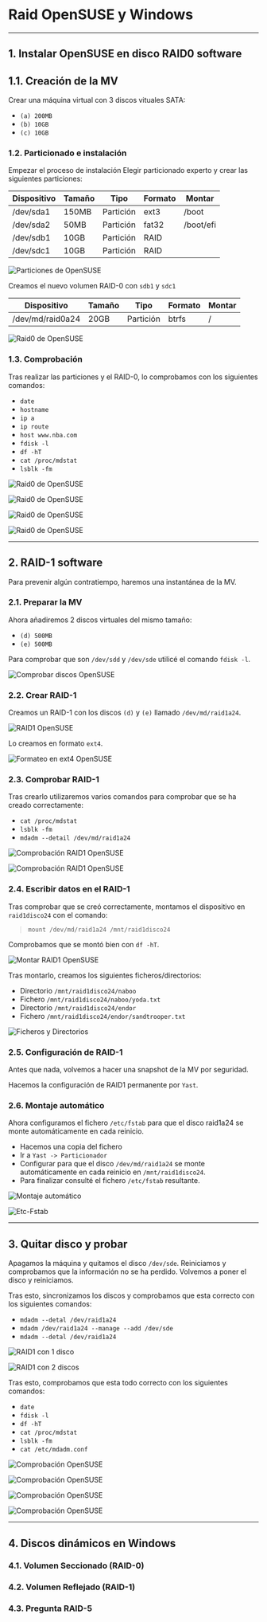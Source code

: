 
# Raid OpenSUSE y Windows

---

## 1. Instalar OpenSUSE en disco RAID0 software

## 1.1. Creación de la MV

Crear una máquina virtual con 3  discos vituales SATA:
* `(a) 200MB`
* `(b) 10GB`
* `(c) 10GB`

### 1.2. Particionado e instalación

Empezar el proceso de instalación
Elegir particionado experto y crear las siguientes particiones:

Dispositivo | Tamaño | Tipo | Formato | Montar
----------- | ------ | ---- | ------- | ------
/dev/sda1 | 150MB | Partición | ext3 | /boot
/dev/sda2 | 50MB | Partición | fat32 | /boot/efi
/dev/sdb1 | 10GB | Partición | RAID |
/dev/sdc1 | 10GB | Partición | RAID |

![Particiones de OpenSUSE](./images/particiones-opensuse.png)

Creamos el nuevo volumen RAID-0 con `sdb1` y `sdc1`

Dispositivo | Tamaño | Tipo | Formato | Montar
----------- | ------ | ---- | ------- | ------
/dev/md/raid0a24 | 20GB | Partición | btrfs | /

![Raid0 de OpenSUSE](./images/raid0-suse.png)

### 1.3. Comprobación

Tras realizar las particiones y el RAID-0, lo comprobamos con los siguientes comandos:
* `date`
* `hostname`
* `ip a`
* `ip route`
* `host www.nba.com`
* `fdisk -l`
* `df -hT`
* `cat /proc/mdstat`
* `lsblk -fm`

![Raid0 de OpenSUSE](./images/comp1-opensuse.png)

![Raid0 de OpenSUSE](./images/comp2-opensuse.png)

![Raid0 de OpenSUSE](./images/comp3-opensuse.png)

![Raid0 de OpenSUSE](./images/comp4-opensuse.png)

---

## 2. RAID-1 software

Para prevenir algún contratiempo, haremos una instantánea de la MV.

### 2.1. Preparar la MV

Ahora añadiremos 2 discos virtuales del mismo tamaño:
* `(d) 500MB`
* `(e) 500MB`

Para comprobar que son `/dev/sdd` y `/dev/sde` utilicé el comando `fdisk -l`.

![Comprobar discos OpenSUSE](./images/comp-discos-opensuse.png)

### 2.2. Crear RAID-1

Creamos un RAID-1 con los discos `(d)` y `(e)` llamado `/dev/md/raid1a24`.

![RAID1 OpenSUSE](./images/raid1-opensuse.png)

Lo creamos en formato `ext4`.

![Formateo en ext4 OpenSUSE](./images/formateo-raid1-opensuse.png)

### 2.3. Comprobar RAID-1

Tras crearlo utilizaremos varios comandos para comprobar que se ha creado correctamente:
* `cat /proc/mdstat`
* `lsblk -fm`
* `mdadm --detail /dev/md/raid1a24`

![Comprobación RAID1 OpenSUSE](./images/comp1-raid1-opensuse.png)

![Comprobación RAID1 OpenSUSE](./images/comp2-raid1-opensuse.png)

### 2.4. Escribir datos en el RAID-1

Tras comprobar que se creó correctamente, montamos el dispositivo en `raid1disco24` con el comando:
> `mount /dev/md/raid1a24 /mnt/raid1disco24`

Comprobamos que se montó bien con `df -hT`.

![Montar RAID1 OpenSUSE](./images/montar-raid1-opensuse.png)

Tras montarlo, creamos los siguientes ficheros/directorios:
* Directorio `/mnt/raid1disco24/naboo`
* Fichero `/mnt/raid1disco24/naboo/yoda.txt`
* Directorio `/mnt/raid1disco24/endor`
* Fichero `/mnt/raid1disco24/endor/sandtrooper.txt`

![Ficheros y Directorios](./images/ficheros-raid1disco24.png)

### 2.5. Configuración de RAID-1

Antes que nada, volvemos a hacer una snapshot de la MV por seguridad.

Hacemos la configuración de RAID1 permanente por `Yast`.

### 2.6. Montaje automático

Ahora configuramos el fichero `/etc/fstab` para que el disco raid1a24 se monte automáticamente en cada reinicio.

* Hacemos una copia del fichero
* Ir a `Yast -> Particionador`
* Configurar para que el disco `/dev/md/raid1a24` se monte automáticamente en cada reinicio en `/mnt/raid1disco24`.
* Para finalizar consulté el fichero `/etc/fstab` resultante.

![Montaje automático](./images/automontado-raid1a24.png)

![Etc-Fstab](./images/etc-fstab.png)

---

## 3. Quitar disco y probar

Apagamos la máquina y quitamos el disco `/dev/sde`.
Reiniciamos y comprobamos que la información no se ha perdido.
Volvemos a poner el disco y reiniciamos.

Tras esto, sincronizamos los discos y comprobamos que esta correcto con los siguientes comandos:
* `mdadm --detal /dev/raid1a24`
* `mdadm /dev/raid1a24 --manage --add /dev/sde`
* `mdadm --detal /dev/raid1a24`

![RAID1 con 1 disco](./images/mdadm-sindisco.png)

![RAID1 con 2 discos](./images/mdadm-condisco.png)

Tras esto, comprobamos que esta todo correcto con los siguientes comandos:
* `date`
* `fdisk -l`
* `df -hT`
* `cat /proc/mdstat`
* `lsblk -fm`
* `cat /etc/mdadm.conf`

![Comprobación OpenSUSE](./images/comp1-opensuse.png)

![Comprobación OpenSUSE](./images/comp2-opensuse.png)

![Comprobación OpenSUSE](./images/comp3-opensuse.png)

![Comprobación OpenSUSE](./images/comp4-opensuse.png)

---

## 4. Discos dinámicos en Windows



### 4.1. Volumen Seccionado (RAID-0)



### 4.2. Volumen Reflejado (RAID-1)



### 4.3. Pregunta RAID-5
